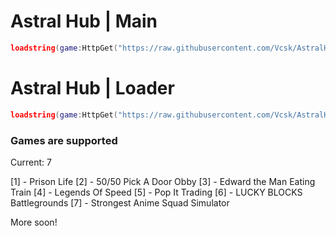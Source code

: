 # Astral Hub | Main

```lua
loadstring(game:HttpGet("https://raw.githubusercontent.com/Vcsk/AstralHub/main/Main.lua", true))()
```

# Astral Hub | Loader

```lua
loadstring(game:HttpGet("https://raw.githubusercontent.com/Vcsk/AstralHub/main/Loader.lua"))()
```

### Games are supported
Current: 7

[1] - Prison Life
[2] - 50/50 Pick A Door Obby
[3] - Edward the Man Eating Train
[4] - Legends Of Speed
[5] - Pop It Trading
[6] - LUCKY BLOCKS Battlegrounds
[7] - Strongest Anime Squad Simulator

More soon!
